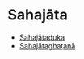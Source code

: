 # Sahajāta

* [Sahajātaduka](Sahajata/Sahajataduka.md)
* [Sahajātaghaṭanā](Sahajata/Sahajataghatana.md)
